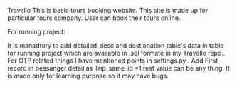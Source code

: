 Travello
This is basic tours booking website. This site is made up for particular tours company. User can book their tours online.

For running project:

It is manadtory to add detailed_desc and destionation table's data in table for running project which are available in .sql formate in my Travello repo..
For OTP related things I have mentioned points in settings.py .
Add First record in pessanger detail as Trip_same_id =1 rest value can be any thing.
It is made only for learning purpose so it may have bugs.
